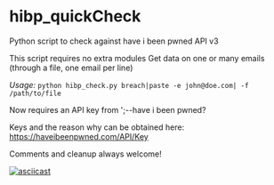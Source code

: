 # hibp_quickCheck
Python script to check against have i been pwned API v3

This script requires no extra modules
Get data on one or many emails (through a file, one email per line)

*Usage:* `python hibp_check.py breach|paste -e john@doe.com| -f /path/to/file`

Now requires an API key from ';--have i been pwned?

Keys and the reason why can be obtained here: https://haveibeenpwned.com/API/Key

Comments and cleanup always welcome!

[![asciicast](https://asciinema.org/a/264376.svg)](https://asciinema.org/a/264376)
